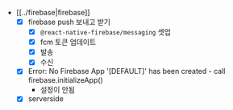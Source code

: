 - [[../firebase|firebase]]
  - [X] firebase push 보내고 받기
    - [X] `@react-native-firebase/messaging` 셋업
    - [X] fcm 토큰 업데이트
    - [X] 발송
    - [X] 수신
  - [X] Error: No Firebase App '[DEFAULT]' has been created - call firebase.initializeApp()
    - 설정이 안됨
  - [X] serverside
